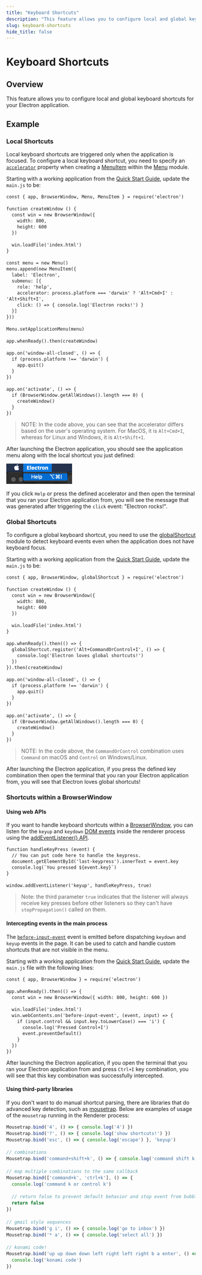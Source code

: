 ```yaml
---
title: "Keyboard Shortcuts"
description: "This feature allows you to configure local and global keyboard shortcuts for your Electron application."
slug: keyboard-shortcuts
hide_title: false
---
```


# Keyboard Shortcuts

## Overview

This feature allows you to configure local and global keyboard shortcuts
for your Electron application.

## Example

### Local Shortcuts

Local keyboard shortcuts are triggered only when the application is focused.
To configure a local keyboard shortcut, you need to specify an [`accelerator`][]
property when creating a [MenuItem][] within the [Menu][] module.

Starting with a working application from the
[Quick Start Guide](latest/tutorial/quick-start.md), update the `main.js` to be:

```fiddle docs/latest/fiddles/features/keyboard-shortcuts/local
const { app, BrowserWindow, Menu, MenuItem } = require('electron')

function createWindow () {
  const win = new BrowserWindow({
    width: 800,
    height: 600
  })

  win.loadFile('index.html')
}

const menu = new Menu()
menu.append(new MenuItem({
  label: 'Electron',
  submenu: [{
    role: 'help',
    accelerator: process.platform === 'darwin' ? 'Alt+Cmd+I' : 'Alt+Shift+I',
    click: () => { console.log('Electron rocks!') }
  }]
}))

Menu.setApplicationMenu(menu)

app.whenReady().then(createWindow)

app.on('window-all-closed', () => {
  if (process.platform !== 'darwin') {
    app.quit()
  }
})

app.on('activate', () => {
  if (BrowserWindow.getAllWindows().length === 0) {
    createWindow()
  }
})
```

> NOTE: In the code above, you can see that the accelerator differs based on the
user's operating system. For MacOS, it is `Alt+Cmd+I`, whereas for Linux and
Windows, it is `Alt+Shift+I`.

After launching the Electron application, you should see the application menu
along with the local shortcut you just defined:

![Menu with a local shortcut](../images/local-shortcut.png)

If you click `Help` or press the defined accelerator and then open the terminal
that you ran your Electron application from, you will see the message that was
generated after triggering the `click` event: "Electron rocks!".

### Global Shortcuts

To configure a global keyboard shortcut, you need to use the [globalShortcut][]
module to detect keyboard events even when the application does not have
keyboard focus.

Starting with a working application from the
[Quick Start Guide](latest/tutorial/quick-start.md), update the `main.js` to be:

```fiddle docs/latest/fiddles/features/keyboard-shortcuts/global
const { app, BrowserWindow, globalShortcut } = require('electron')

function createWindow () {
  const win = new BrowserWindow({
    width: 800,
    height: 600
  })

  win.loadFile('index.html')
}

app.whenReady().then(() => {
  globalShortcut.register('Alt+CommandOrControl+I', () => {
    console.log('Electron loves global shortcuts!')
  })
}).then(createWindow)

app.on('window-all-closed', () => {
  if (process.platform !== 'darwin') {
    app.quit()
  }
})

app.on('activate', () => {
  if (BrowserWindow.getAllWindows().length === 0) {
    createWindow()
  }
})
```

> NOTE: In the code above, the `CommandOrControl` combination uses `Command`
on macOS and `Control` on Windows/Linux.

After launching the Electron application, if you press the defined key
combination then open the terminal that you ran your Electron application from,
you will see that Electron loves global shortcuts!

### Shortcuts within a BrowserWindow

#### Using web APIs

If you want to handle keyboard shortcuts within a [BrowserWindow][], you can
listen for the `keyup` and `keydown` [DOM events][dom-events] inside the
renderer process using the [addEventListener() API][addEventListener-api].

```fiddle docs/latest/fiddles/features/keyboard-shortcuts/web-apis|focus=renderer.js
function handleKeyPress (event) {
  // You can put code here to handle the keypress.
  document.getElementById('last-keypress').innerText = event.key
  console.log(`You pressed ${event.key}`)
}

window.addEventListener('keyup', handleKeyPress, true)
```

> Note:  the third parameter `true` indicates that the listener will always receive
key presses before other listeners so they can't have `stopPropagation()`
called on them.

#### Intercepting events in the main process

The [`before-input-event`](latest/api/web-contents.md#event-before-input-event) event
is emitted before dispatching `keydown` and `keyup` events in the page. It can
be used to catch and handle custom shortcuts that are not visible in the menu.

Starting with a working application from the
[Quick Start Guide](latest/tutorial/quick-start.md), update the `main.js` file with the
following lines:

```fiddle docs/latest/fiddles/features/keyboard-shortcuts/interception-from-main
const { app, BrowserWindow } = require('electron')

app.whenReady().then(() => {
  const win = new BrowserWindow({ width: 800, height: 600 })

  win.loadFile('index.html')
  win.webContents.on('before-input-event', (event, input) => {
    if (input.control && input.key.toLowerCase() === 'i') {
      console.log('Pressed Control+I')
      event.preventDefault()
    }
  })
})
```

After launching the Electron application, if you open the terminal that you ran
your Electron application from and press `Ctrl+I` key combination, you will
see that this key combination was successfully intercepted.

#### Using third-party libraries

If you don't want to do manual shortcut parsing, there are libraries that do
advanced key detection, such as [mousetrap][]. Below are examples of usage of the
`mousetrap` running in the Renderer process:

```js @ts-nocheck
Mousetrap.bind('4', () => { console.log('4') })
Mousetrap.bind('?', () => { console.log('show shortcuts!') })
Mousetrap.bind('esc', () => { console.log('escape') }, 'keyup')

// combinations
Mousetrap.bind('command+shift+k', () => { console.log('command shift k') })

// map multiple combinations to the same callback
Mousetrap.bind(['command+k', 'ctrl+k'], () => {
  console.log('command k or control k')

  // return false to prevent default behavior and stop event from bubbling
  return false
})

// gmail style sequences
Mousetrap.bind('g i', () => { console.log('go to inbox') })
Mousetrap.bind('* a', () => { console.log('select all') })

// konami code!
Mousetrap.bind('up up down down left right left right b a enter', () => {
  console.log('konami code')
})
```

[Menu]: latest/api/menu.md
[MenuItem]: latest/api/menu-item.md
[globalShortcut]: latest/api/global-shortcut.md
[`accelerator`]: latest/api/accelerator.md
[BrowserWindow]: latest/api/browser-window.md
[mousetrap]: https://github.com/ccampbell/mousetrap
[dom-events]: https://developer.mozilla.org/en-US/docs/Web/Events
[addEventListener-api]: https://developer.mozilla.org/en-US/docs/Web/API/EventTarget/addEventListener
